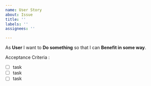 ```yaml
---
name: User Story
about: Issue
title: ''
labels: ''
assignees: ''

---
```


As **User** I want to **Do something** so that I can **Benefit in some way**.

Acceptance Criteria :

 -[ ] task
 -[ ] task
 -[ ] task
